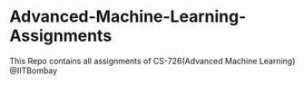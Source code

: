 # Advanced-Machine-Learning-Assignments
This Repo contains all assignments of CS-726(Advanced Machine Learning) @IITBombay 
